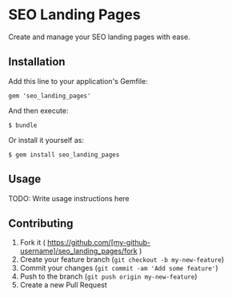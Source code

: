 # SEO Landing Pages

Create and manage your SEO landing pages with ease.

## Installation

Add this line to your application's Gemfile:

    gem 'seo_landing_pages'

And then execute:

    $ bundle

Or install it yourself as:

    $ gem install seo_landing_pages

## Usage

TODO: Write usage instructions here

## Contributing

1. Fork it ( https://github.com/[my-github-username]/seo_landing_pages/fork )
2. Create your feature branch (`git checkout -b my-new-feature`)
3. Commit your changes (`git commit -am 'Add some feature'`)
4. Push to the branch (`git push origin my-new-feature`)
5. Create a new Pull Request


